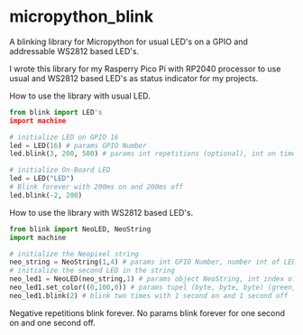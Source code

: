 # micropython_blink
A blinking library for Micropython for usual LED's on a GPIO and addressable WS2812 based LED's.

I wrote this library for my Rasperry Pico Pi with RP2040 processor to use usual and WS2812 based LED's as status indicator for my projects.

How to use the library with usual LED.


```python
from blink import LED's
import machine

# initialize LED on GPIO 16
led = LED(16) # params GPIO Number
led.blink(3, 200, 500) # params int repetitions (optional), int on time in milliseconds (ms) (optional), int off time in milliseconds (optional)

# initialize On-Board LED 
led = LED("LED")
# Blink forever with 200ms on and 200ms off
led.blink(-2, 200)
```

How to use the library with WS2812 based LED's.

```python
from blink import NeoLED, NeoString
import machine

# initialize the Neopixel string
neo_string = NeoString(1,4) # params int GPIO Number, number int of LED's in the string
# initialize the second LED in the string
neo_led1 = NeoLED(neo_string,1) # params object NeoString, int index of LED 
neo_led1.set_color((0,100,0)) # params tupel (byte, byte, byte) (green, red, blue) set the color of the led 
neo_led1.blink(2) # blink two times with 1 second on and 1 second off
```
Negative repetitions blink forever. No params blink forever for one second on and one second off.
